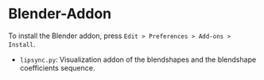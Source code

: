 # Blender-Addon

To install the Blender addon, press `Edit > Preferences > Add-ons > Install`.

- `lipsync.py`: Visualization addon of the blendshapes and the blendshape coefficients sequence.
